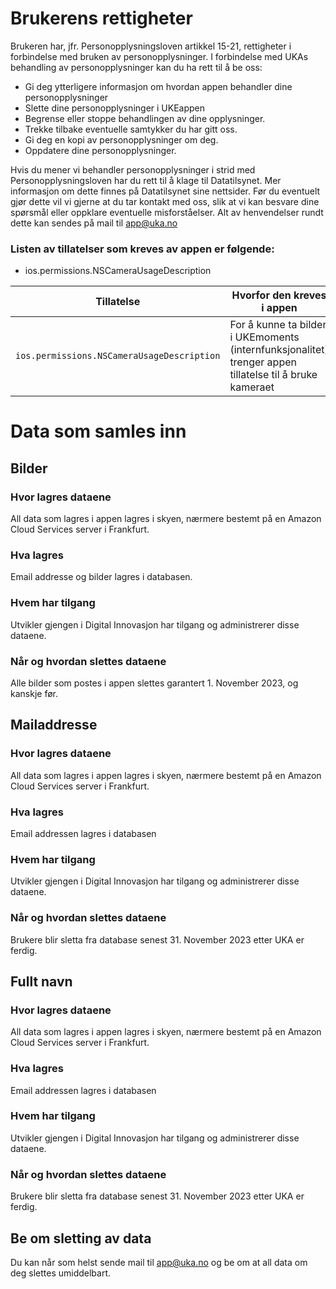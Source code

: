 # Brukerens rettigheter

Brukeren har, jfr. Personopplysningsloven artikkel 15-21, rettigheter i forbindelse med bruken av personopplysninger. I forbindelse med UKAs behandling av personopplysninger kan du ha rett til å be oss:

- Gi deg ytterligere informasjon om hvordan appen behandler dine personopplysninger
- Slette dine personopplysninger i UKEappen
- Begrense eller stoppe behandlingen av dine opplysninger.
- Trekke tilbake eventuelle samtykker du har gitt oss.
- Gi deg en kopi av personopplysninger om deg.
- Oppdatere dine personopplysninger.

Hvis du mener vi behandler personopplysninger i strid med Personopplysningsloven har du rett til å klage til Datatilsynet. Mer informasjon om dette finnes på Datatilsynet sine nettsider. Før du eventuelt gjør dette vil vi gjerne at du tar kontakt med oss, slik at vi kan besvare dine spørsmål eller oppklare eventuelle misforståelser.
Alt av henvendelser rundt dette kan sendes på mail til app@uka.no

### Listen av tillatelser som kreves av appen er følgende:

- ios.permissions.NSCameraUsageDescription

| Tillatelse                                 | Hvorfor den kreves i appen                                                                              |
| ------------------------------------------ | ------------------------------------------------------------------------------------------------------- |
| `ios.permissions.NSCameraUsageDescription` | For å kunne ta bilder i UKEmoments (internfunksjonalitet) trenger appen tillatelse til å bruke kameraet |

# Data som samles inn

## Bilder

### Hvor lagres dataene

All data som lagres i appen lagres i skyen,
nærmere bestemt på en Amazon Cloud Services server i Frankfurt.

### Hva lagres

Email addresse og bilder lagres i databasen.

### Hvem har tilgang

Utvikler gjengen i Digital Innovasjon har tilgang og administrerer disse dataene.

### Når og hvordan slettes dataene

Alle bilder som postes i appen slettes garantert 1. November 2023, og kanskje før.

## Mailaddresse

### Hvor lagres dataene

All data som lagres i appen lagres i skyen,
nærmere bestemt på en Amazon Cloud Services server i Frankfurt.

### Hva lagres

Email addressen lagres i databasen

### Hvem har tilgang

Utvikler gjengen i Digital Innovasjon har tilgang og administrerer disse dataene.

### Når og hvordan slettes dataene

Brukere blir sletta fra database senest 31. November 2023 etter UKA er ferdig.

## Fullt navn

### Hvor lagres dataene

All data som lagres i appen lagres i skyen,
nærmere bestemt på en Amazon Cloud Services server i Frankfurt.

### Hva lagres

Email addressen lagres i databasen

### Hvem har tilgang

Utvikler gjengen i Digital Innovasjon har tilgang og administrerer disse dataene.

### Når og hvordan slettes dataene

Brukere blir sletta fra database senest 31. November 2023 etter UKA er ferdig.


## Be om sletting av data

Du kan når som helst sende mail til app@uka.no og be om at all data om deg slettes umiddelbart.
